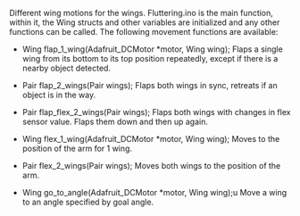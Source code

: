 Different wing motions for the wings.
Fluttering.ino is the main function, within it, the Wing structs and other variables are initialized and any other functions can be called. The following movement functions are available:

* Wing flap_1_wing(Adafruit_DCMotor *motor, Wing wing);
  Flaps a single wing from its bottom to its top position repeatedly, except if there is a nearby object detected.

* Pair flap_2_wings(Pair wings);
  Flaps both wings in sync, retreats if an object is in the way.

* Pair flap_flex_2_wings(Pair wings);
  Flaps both wings with changes in flex sensor value. Flaps them down and then up again.

* Wing flex_1_wing(Adafruit_DCMotor *motor, Wing wing);
  Moves to the position of the arm for 1 wing.

* Pair flex_2_wings(Pair wings);
  Moves both wings to the position of the arm.

* Wing go_to_angle(Adafruit_DCMotor *motor, Wing wing);u
  Move a wing to an angle specified by goal angle.
